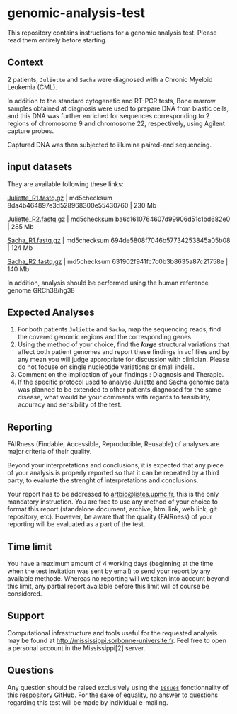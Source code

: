 # genomic-analysis-test
This repository contains instructions for a genomic analysis test. Please read them entirely before starting.

## Context
2 patients, `Juliette` and `Sacha` were diagnosed with a Chronic Myeloid Leukemia (CML).

In addition to the standard cytogenetic and RT-PCR tests, Bone marrow samples obtained at diagnosis were used to prepare DNA from blastic cells, and this DNA was further enriched for sequences corresponding to 2 regions of chromosome 9 and chromosome 22, respectively, using Agilent capture probes.

Captured DNA was then subjected to illumina paired-end sequencing.

## input datasets
They are available following these links:

[Juliette_R1.fastq.gz](https://lbcd41.snv.jussieu.fr/nextcloud/index.php/s/F8GsBC53pK3pHnQ/download) | md5checksum 8da4b464897e3d528968300e55430760 | 230 Mb

[Juliette_R2.fastq.gz](https://lbcd41.snv.jussieu.fr/nextcloud/index.php/s/EFfJ5pfHJYDCHBi/download) | md5checksum ba6c1610764607d99906d51c1bd682e0 | 285 Mb
 
[Sacha_R1.fastq.gz](https://lbcd41.snv.jussieu.fr/nextcloud/index.php/s/EdtJTQZsaJPTnJ8/download) | md5checksum 694de5808f7046b57734253845a05b08 | 124 Mb

[Sacha_R2.fastq.gz](https://lbcd41.snv.jussieu.fr/nextcloud/index.php/s/bJCb27syGtnqbbJ/download) | md5checksum 631902f941fc7c0b3b8635a87c21758e | 140 Mb

In addition, analysis should be performed using the human reference genome GRCh38/hg38

## Expected Analyses

1. For both patients `Juliette` and `Sacha`, map the sequencing reads, find the covered genomic regions and the corresponding genes.
2. Using the method of your choice, find the **_large_** structural variations that affect both patient genomes and report these findings in vcf files and by any mean you will judge appropriate for discussion with clinician. Please do not focuse on single nucleotide variations or small indels.
3. Comment on the implication of your findings : Diagnosis and Therapie.
4. If the specific protocol used to analyse Juliette and Sacha genomic data was planned to be extended to other patients diagnosed for the same disease, what would be your comments with regards to feasibility, accuracy and sensibility of the test.

## Reporting

FAIRness (Findable, Accessible, Reproducible, Reusable) of analyses are major criteria of their quality.

Beyond your interpretations and conclusions, it is expected that any piece of your analysis is properly reported so that it can be repeated by a third party, to evaluate the strenght of interpretations and conclusions.

Your report has to be addressed to artbio@listes.upmc.fr, this is the only mandatory instruction.
You are free to use any method of your choice to format this report (standalone document, archive, html link, web link, git repository, etc). However, be aware that the quality (FAIRness) of your reporting will be evaluated as a part of the test.

## Time limit

You have a maximum amount of 4 working days (beginning at the time when the test invitation was sent by email) to send your report by any available methode. Whereas no reporting will we taken into account beyond this limit, any partial report available before this limit will of course be considered.

## Support

Computational infrastructure and tools useful for the requested analysis may be found at http://mississippi.sorbonne-universite.fr. Feel free to open a personal account in the Mississippi[2] server.

## Questions

Any question should be raised exclusively using the [`Issues`](https://github.com/ARTbio/genomic-analysis-test/issues) fonctionnality of this respository GitHub. 
For the sake of equality, no answer to questions regarding this test will be made by individual e-mailing.
